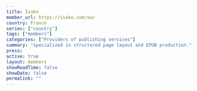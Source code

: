 ```yaml
---
title: Isako
member_url: https://isako.com/sw/
country: France
series: ["country"] 
tags: ["members"]
categories: ["Providers of publishing services"]
summary: "specialized in structured page layout and EPUB production."
press:
active: true
layout: members 
showReadTime: false
showDate: false
permalink: ""
---
```

